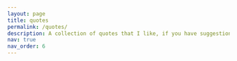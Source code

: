 ```yaml
---
layout: page
title: quotes
permalink: /quotes/
description: A collection of quotes that I like, if you have suggestions, email me! Currently not working and accepting tips, I have a JSON file with quotes and would like them to appear randomly or all together with images and credit. 
nav: true
nav_order: 6
---
```


<div class="quotes">
  <ul id="quote-list">
    <!-- Quotes will be added here via JavaScript -->
  </ul>
</div>

<script>
  // Define your quotes as an array of objects directly within JavaScript.
  const quotesList = [
{"Quote":"The first principle is that you must not fool yourself — and you are the easiest person to fool.",
"Author":"Richard Feynman (1918-1988)",
"Image": "https://en.wikipedia.org/wiki/File:Richard_Feynman_Nobel.jpg",
   "Credit": "Wikipedia"
},
{"Quote":"A generating function is a clothesline on which we hang up a sequence of numbers for display.",
"Author":"Herbert Saul Wilf (1931-2012)",
"Image": "https://en.wikipedia.org/wiki/File:Herbert_Wilf.jpg",
   "Credit": "Wikipedia"
},
{"Quote":"Physics is a dialectical learning process, it is not constructive.",
"Author":"Daniel Schroeder [The Cartesian Cafe podcast]",
"Image": "https://www.weber.edu/wsuimages/physics/faculty/Dan-Schroeder-3599-for-web.jpg",
   "Credit": "Weber State University"
},
{"Quote":"I thought fit to write out for you and explain in detail in the same book the peculiarity of a certain method, by which it will be possible for you to get a start to enable you to investigate some of the problems in mathematics by means of mechanics. [. . . ] it is of course easier, when we have previously acquired, by the method, some knowledge of the questions, to supply the proof than it is to find it without any previous knowledge.",
 "Author": "Archimedes [from The Method] 3rd Century BC",
 "Image": "https://en.wikipedia.org/wiki/File:Domenico-Fetti_Archimedes_1620.jpg",
   "Credit": "Wikipedia"
},
    {
   "Quote": "The purpose of computing is insight, not numbers.",
   "Author": "Richard Hamming (1915 - 1998)",
   "Image": "https://upload.wikimedia.org/wikipedia/en/0/08/Richard_Hamming.jpg",
   "Credit": "Wikipedia"
 },
  {
   "Quote": "Mathematics is a language",
   "Author": "Josiah Willard Gibbs (1839-1903)",
   "Image": "https://upload.wikimedia.org/wikipedia/commons/thumb/c/c7/Josiah_Willard_Gibbs_-from_MMS-.jpg/440px-Josiah_Willard_Gibbs_-from_MMS-.jpg",
   "Credit": "Wikipedia"
 },
  {
   "Quote": "Shut up and calculate",
   "Author": "Nathaniel David Mermin (1935-)",
   "Image": "https://upload.wikimedia.org/wikipedia/commons/thumb/a/ac/Mermin_Stockholm_2009.jpg/600px-Mermin_Stockholm_2009.jpg",
   "Credit": "Wikipedia"
 },
  {
   "Quote": "I believe that mathematical reality lies outside us, that our function is to discover or observe it, and that the theorems which we prove, and which we describe grandiloquently as our ``creations'', are simply our notes of our observations. This view has been held, in one form or another, by many philosophers of high reputation from Plato onwards, and I shall use the language which is natural to a man who holds it.",
   "Author": "Godfrey Harold Hardy (1877-1947)",
   "Image": "https://upload.wikimedia.org/wikipedia/commons/3/35/Ghhardy%4072.jpg",
   "Credit": "Wikipedia"
 },
{
   "Quote": "Before I came here I was confused about this subject. Having listened to your lecture I am still confused. But on a higher level.",
   "Author": "Enrico Fermi (1901-1954)",
   "Image": "https://tr.wikipedia.org/wiki/Dosya:Enrico_Fermi_1943-49.jpg",
   "Credit": "Wikipedia"
 },

 {
   "Quote": "Be less curious about people and more curious about ideas.",
   "Author": "Maria Sklodowska-Curie (1967-1934)",
   "Image": "https://upload.wikimedia.org/wikipedia/commons/thumb/c/c8/Marie_Curie_c._1920s.jpg/1200px-Marie_Curie_c._1920s.jpg",
   "Credit": "Wikipedia"
 },
 {
   "Quote": "To those who can hear me, I say - do not despair. The misery that is now upon us is but the passing of greed - the bitterness of men who fear the way of human progress. The hate of men will pass, and dictators die, and the power they took from the people will return to the people. And so long as men die, liberty will never perish. \n Soldiers! don’t give yourselves to brutes - men who despise you - enslave you - who regiment your lives - tell you what to do - what to think and what to feel! Who drill you - diet you - treat you like cattle, use you as cannon fodder. Don’t give yourselves to these unnatural men - machine men with machine minds and machine hearts! You are not machines! You are not cattle! You are men! You have the love of humanity in your hearts! You don’t hate! Only the unloved hate - the unloved and the unnatural! Soldiers! Don’t fight for slavery! Fight for liberty! \n In the 17th Chapter of St Luke it is written: “the Kingdom of God is within man” - not one man nor a group of men, but in all men! In you! You, the people have the power - the power to create machines. The power to create happiness! You, the people, have the power to make this life free and beautiful, to make this life a wonderful adventure. \n Then - in the name of democracy - let us use that power - let us all unite. Let us fight for a new world - a decent world that will give men a chance to work - that will give youth a future and old age a security. By the promise of these things, brutes have risen to power. But they lie! They do not fulfil that promise. They never will! \n Dictators free themselves but they enslave the people! Now let us fight to fulfil that promise! Let us fight to free the world - to do away with national barriers - to do away with greed, with hate and intolerance. Let us fight for a world of reason, a world where science and progress will lead to all men’s happiness. Soldiers! in the name of democracy, let us all unite!",
   "Author": "Charlie Chaplin (1889-1977), in \"The Great Dictator\"",
   "Image": "https://upload.wikimedia.org/wikipedia/commons/thumb/0/00/Charlie_Chaplin.jpg/640px-Charlie_Chaplin.jpg",
   "Credit": "Wikipedia"
 },
 {
   "Quote": "The best theory is inspired by practice. The\nbest practice is inspired by theory.",
   "Author": "Donald Knuth (1938- )",
   "Image": "https://en.wikipedia.org/wiki/File:Donald_Ervin_Knuth_(cropped).jpg",
   "Credit": "Wikipedia"
 },
 {
   "Quote": "A mathematician is a device for\nturning coffee into theorems.",
   "Author": "Alfred Renyi (1921-1970), often ascribed to Paul Erdos (1913-1996)",
   "Image": "https://en.wikipedia.org/wiki/File:Alfred_Kato_Renyi.jpg",
   "Credit": "Wikipedia"
 },
 {
   "Quote": "Perhaps even more than to the interaction\nbetween mankind and nature, graph theory is\nbased on the interaction of human beings\nwith each other. ",
   "Author": "Denes Konig (1884-1944)",
   "Image": "https://en.wikipedia.org/wiki/File:Denes_Konig_1928.jpg",
   "Credit": "Wikipedia"
 },
 {
   "Quote": "We see the world in terms of our theories. ",
   "Author": "Thomas Kuhn (1922-1996)",
   "Image": "https://en.wikipedia.org/wiki/File:Thomas_Kuhn.jpg",
   "Credit": "Wikipedia"
 },
 {
   "Quote": "The unique end of science is the honor of the\nhuman mind.",
   "Author": "Carl Gustav Jacob Jacobi (1804-1851)",
   "Image": "https://it.wikipedia.org/wiki/File:Carl_Jacobi.jpg",
   "Credit": "Wikipedia"
 },
 {
   "Quote": "Symmetry, as wide or as narrow as you may\ndefine its meaning, is one idea by which man\nthrough the ages has tried to comprehend and\ncreate order, beauty, and perfection.",
   "Author": "Hermann Weyl (1885-1955)",
   "Image": "https://en.wikipedia.org/wiki/File:Hermann_Weyl_ETH-Bib_Portr_00890.jpg",
   "Credit": "Wikipedia"
 },
 {
   "Quote": "The image of the world around us, which we\ncarry in our head, is just a model. Nobody in\nhis head imagines all the world, government or\ncountry. He has only selected concepts, and\nrelationships between them, and uses those to\nrepresent the real system.",
   "Author": "Jay Wright Forrester (1918-2016)",
   "Image": "https://en.wikipedia.org/wiki/File:Jay_Forrester.jpg",
   "Credit": "Wikipedia"
 },
 {
   "Quote": "The knowledge of certain principles easily\ncompensates the lack of knowledge of certain\nfacts. ",
   "Author": "Claude Adrien Helvétius (1715-1771)",
   "Image": "https://biografieonline.it/img/bio/c/Claude-Adrien_Helvetius.jpg",
   "Credit": "Biografie Online"
 },
 {
   "Quote": "Probability theory is nothing but common sense reduced to calculation.",
   "Author": "Pierre-Simon Laplace (1749-1827)",
   "Image": "https://en.wikiquote.org/wiki/File:Pierre-Simon_Laplace.jpg",
   "Credit": "Wikiquotes"
 },
 {
   "Quote": "The imaginary numbers are a wonderful flight of God's spirit; they are almost an amphibian between being and not being.",
   "Author": "Gottfried Wilhelm Leibniz (1646-1716)",
   "Image": "https://en.wikipedia.org/wiki/File:Christoph_Bernhard_Francke_-_Bildnis_des_Philosophen_Leibniz_(ca._1695).jpg",
   "Credit": "Wikipedia"
 },
 {
   "Quote": "The law that entropy always increases holds, I think, the supreme position among the laws of Nature. If someone points out to you that your pet theory of the universe is in disagreement with Maxwell's equations - then so much the worse for Maxwell's equations. If it is found to be contradicted by observation - well, these experimentalists do bungle things sometimes. But if your theory is found to be against the Second Law of Thermodynamics I can give you no hope; there is nothing for it to collapse in deepest humiliation.",
   "Author": "Arthur Eddington (1882 – 1944)",
   "Image": "https://en.wikipedia.org/wiki/File:Arthur_Stanley_Eddington.jpg",
   "Credit": "Wikipedia"
 },
 {
   "Quote": "My memory for figures, otherwise tolerably accurate, always lets me down\nwhen I am counting beer glasses",
   "Author": "Ludwig Eduard Boltzmann (1844 – 1906)",
   "Image": "https://en.wikipedia.org/wiki/File:Boltzmann2.jpg",
   "Credit": "Wikipedia"
 },
 {
   "Quote": "All knowledge is, in final analysis, history.\nAll sciences are, in the abstract, mathematics.\nAll judgements are, in their rationale, statistics.",
   "Author": "Calyampudi Radhakrishna Rao (1920 – 2023)",
   "Image": "https://en.wikipedia.org/wiki/File:Calyampudi_Radhakrishna_Rao_at_ISI_Chennai_(cropped).JPG",
   "Credit": "Wikipedia"
 },
 {
   "Quote": "Mathematics is the most beautiful and most powerful creation of the human spirit.",
   "Author": "Stefan Banach (1892 – 1945)",
   "Image": "https://en.wikipedia.org/wiki/File:Stefan_Banach.jpg",
   "Credit": "Wikipedia"
 },
 {
   "Quote": "Something can be more interesting if it is not immediately accepted",
   "Author": "John Nash (1928 – 2015)",
   "Image": "https://en.wikipedia.org/wiki/File:John_Forbes_Nash,_Jr._by_Peter_Badge.jpg",
   "Credit": "Wikipedia"
 },
 {
   "Quote": "If one must choose between rigour and meaning, I shall unhesitatingly choose the latter.",
   "Author": "René Frédéric Thom (1923 – 2002)",
   "Image": "https://en.wikipedia.org/wiki/File:Ren%C3%A9_Thom.jpeg",
   "Credit": "Wikipedia"
 },
 {
   "Quote": "Bring forward what it true, write it so that it is clear, defend it to your last breath",
   "Author": "Ludwig Eduard Boltzmann (1844 – 1906)",
   "Image": "https://en.wikipedia.org/wiki/File:Boltzmann2.jpg",
   "Credit": "Wikipedia"
 },
 {
   "Quote": "Uncertainty is an uncomfortable position. But certainty is an absurd one.",
   "Author": "François-Marie Arouet (1694 – 1778) nom de plume M. de Voltaire",
   "Image": "https://upload.wikimedia.org/wikipedia/commons/thumb/2/2f/Voltaire_-_%C3%89l%C3%A9mens_de_la_philosophie_de_Neuton.png/808px-Voltaire_-_%C3%89l%C3%A9mens_de_la_philosophie_de_Neuton.png",
   "Credit": "Wikipedia"
 }
];

  // Function to populate the list with quotes.
  function populateQuotes() {
    const quoteList = document.getElementById('quote-list');
    
    quotesList.forEach(quote => {
      const listItem = document.createElement('li');
      listItem.innerHTML = `
        <blockquote>${quote.Quote}</blockquote>
        <p class="author">- ${quote.Author}</p>
      `;
      quoteList.appendChild(listItem);
    });
  }

  // Call the function to populate quotes when the page loads.
  window.addEventListener('load', populateQuotes);
</script>
